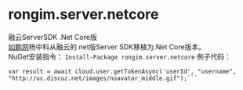 # rongim.server.netcore
融云ServerSDK .Net Core版  
[如鹏网](http://www.rupeng.com)杨中科从融云的.net版Server SDK移植为.Net Core版本。  
NuGet安装指令：
```Install-Package rongim.server.netcore```
例子代码：
```RongCloud cloud = RongCloud.getInstance("your apikey", "your AppSecret");
var result = await cloud.user.getTokenAsync('userId', "username", "http://uc.discuz.net/images/noavatar_middle.gif");```